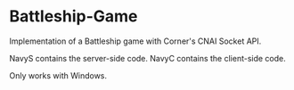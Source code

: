 # Battleship-Game
Implementation of a Battleship game with Corner's CNAI Socket API.

NavyS contains the server-side code.
NavyC contains the client-side code.

Only works with Windows.
